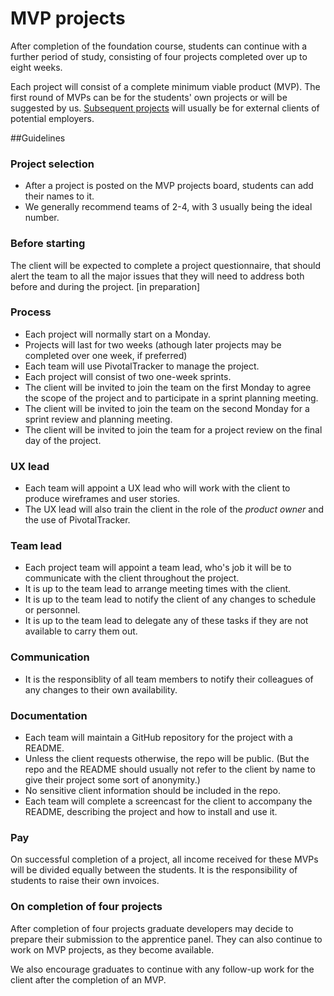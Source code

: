 # MVP projects

After completion of the foundation course, students can continue with a further period of study, consisting of four projects completed over up to eight weeks.

Each project will consist of a complete minimum viable product (MVP). The first round of MVPs can be for the students' own projects or will be suggested by us. [Subsequent projects](http://foundersandcoders.org/mvp) will usually be for external clients of potential employers.

##Guidelines

### Project selection

+ After a project is posted on the MVP projects board, students can add their names to it.
+ We generally recommend teams of 2-4, with 3 usually being the ideal number.

### Before starting

The client will be expected to complete a project questionnaire, that should alert the team to all the major issues that they will need to address both before and during the project. [in preparation]

### Process

+ Each project will normally start on a Monday.
+ Projects will last for two weeks (athough later projects may be completed over one week, if preferred)
+ Each team will use PivotalTracker to manage the project.
+ Each project will consist of two one-week sprints.
+ The client will be invited to join the team on the first Monday to agree the scope of the project and to participate in a sprint planning meeting.
+ The client will be invited to join the team on the second Monday for a sprint review and planning meeting.
+ The client will be invited to join the team for a project review on the final day of the project.

### UX lead

+ Each team will appoint a UX lead who will work with the client to produce wireframes and user stories.
+ The UX lead will also train the client in the role of the *product owner* and the use of PivotalTracker.

### Team lead

+ Each project team will appoint a team lead, who's job it will be to communicate with the client throughout the project.
+ It is up to the team lead to arrange meeting times with the client.
+ It is up to the team lead to notify the client of any changes to schedule or personnel.
+ It is up to the team lead to delegate any of these tasks if they are not available to carry them out.

### Communication

+ It is the responsiblity of all team members to notify their colleagues of any changes to their own availability.

### Documentation

+ Each team will maintain a GitHub repository for the project with a README.
+ Unless the client requests otherwise, the repo will be public. (But the repo and the README should usually not refer to the client by name to give their project some sort of anonymity.)
+ No sensitive client information should be included in the repo.
+ Each team will complete a screencast for the client to accompany the README, describing the project and how to install and use it.

### Pay

On successful completion of a project, all income received for these MVPs will be divided equally between the students. It is the responsibility of students to raise their own invoices.

### On completion of four projects

After completion of four projects graduate developers may decide to prepare their submission to the apprentice panel. They can also continue to work on MVP projects, as they become available.

We also encourage graduates to continue with any follow-up work for the client after the completion of an MVP.

